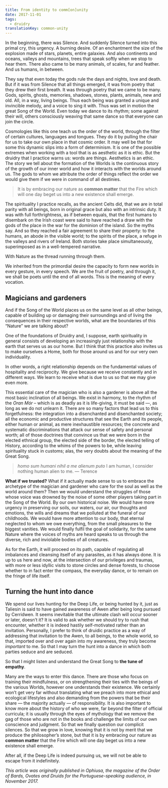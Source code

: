 ```yaml
---
title: From identity to comm[on]unity
date: 2017-11-01
tags:
  - druidry
translationKey: common-unity
---
```


In the beginning, there was Silence. And suddenly Silence turned into this primal cry, this urgency. A burning desire. Of an enchantment the size of the explosion made of stars, planets, entire galaxies. And also continents and oceans, valleys and mountains, trees that speak softly when we stop to hear them. There also came to be many animals, of scales, fur and feather. And us humans, in between.

They say that even today the gods rule the days and nights, love and death. But if it was from Silence that all things emerged, it was from poetry that they drew their first breath. It was through poetry that we came to be many. Gods, spirits, ghosts, memories, shadows, stones, plants, animals, new and old. All, in a way, living beings. Thus each being was granted a unique and invincible melody, and a voice to sing it with. Thus was set in motion the great Song of the World. Even today we dance to its rhythm; some against their will, others consciously weaving that same dance so that everyone can join the circle.

Cosmologies like this one teach us the order of the world, through the filter of certain cultures, languages and tongues. They do it by pulling the chair for us to take our own place in that cosmic order. It may well be that for some this dynamic slips into a form of determinism. It is one of the possible extremes when working with a tool that is as aesthetic as it is ethic. But the druidry that I practice warns us: words are things. Aesthetics is an ethic. The story we tell about the formation of the Worlds is the continuous story of the growth of our inner world and how it interacts with the worlds around us. The gods to whom we attribute the order of things reflect the order we would give them if we were in command of all destinies.

> It is by embracing our nature as **common matter** that the Fire which will one day beget us into a new existence shall emerge.

The spirituality I practice recalls, as the ancient Celts did, that we are in total parity with all beings, born in original grace but also with an intrinsic duty. It was with full forthrightness, as if between equals, that the first humans to disembark on the Irish coast were said to have reached a draw with the gods of the place in the war for the dominion of the island. So the myths say. And so they reached a fair agreement to share their property: to the humans, an abode in the visible world; to the spirits of the place, a refuge in the valleys and rivers of Ireland. Both stories take place simultaneously, superimposed as in a well-tempered narrative.

With Nature as the thread running through them.

We inherited from the primordial desire the capacity to form new worlds in every gesture, in every speech. We are the fruit of poetry, and through it, we shall be poets until the end of all words. This is the meaning of every vocation.

## Magicians and gardeners

And if the Song of the World places us on the same level as all other beings, capable of building up or damaging their surroundings and of living the consequences in their respective worlds, what are the boundaries of this “Nature” we are talking about?

One of the foundations of Druidry and, I suppose, earth spirituality in general consists of developing an increasingly just relationship with the earth that serves us as our home. But I think that this practice also invites us to make ourselves a Home, both for those around us and for our very own individuality.

In other words, a right relationship depends on the fundamental values of hospitality and reciprocity. We give because we receive constantly and in different ways. We learn to receive what is due to us so that we may give even more.

This essential care of the magician who is also a gardener is above all the most basic inclination of all beings. We exist in harmony, to the rhythm of the _Oran Mór_ – which is as deadly as it is life-giving, it must be said —, as long as we do not unlearn it. There are so many factors that lead us to this forgetfulness: the integration into a disenchanted and disenchanted society; all the economic and productive structures that see the Earth and its people, either human or animal, as mere inexhaustible resources; the concrete and systematic discriminations that attack our sense of safety and personal worth; all of those doctrines that convince us that we were born in the elected ethnical group, the elected side of the border, the elected telling of History, according to the whims of the powers to be, while leaving spirituality stuck in customs; alas, the very doubts about the meaning of the Great Song.

> _homo sum humani nihil a me alienum puto_
> I am human, I consider nothing human alien to me.
> — Terence

**What if we trusted?** What if it actually made sense to us to embrace the archetype of the magician and gardener who care for the soul as well as the world around them? Then we would understand the struggles of those whose voice was drowned by the noise of some other players taking part in the Song of the World. By our own historical noise. We would have more urgency in preserving our soils, our waters, our air, our thoughts and emotions, the wills and dreams that we polluted at the funeral of our childhoods. We would have more attention to our body, that eternal neglected to whom we owe everything, from the small pleasures to the biggest vanities. We would finally fulfil the goal of solidarity, for the same Nature where the voices of myths are heard speaks to us through the diverse, rich and inviolable bodies of all creatures.

As for the Earth, it will proceed on its path, capable of regulating all imbalances and cleansing itself of any parasites, as it has always done. It is up to us here and now, at the intersection of our privileges and traumas, with more or less idyllic visits to stone circles and dense forests, to choose whether to in fact enter the compass, the everyday dance, or to remain on the fringe of life itself.

## **Turning the hunt into dance**

We spend our lives hunting for the Deep Life, or being hunted by it, just as Taliesin is said to have gained awareness of Awen after being long pursued by Cerridwen. It seems inevitable that the ultimate clash will occur sooner or later, doesn’t it? It is valid to ask whether we should try to rush that encounter, whether it is indeed hastily self-motivated rather than an invitation. Personally, I prefer to think of druidic practice as a way of addressing that invitation to the Awen, to all beings, to the whole world, so that, imported over and over again into my awareness, they truly become _important_ to me. So that I may turn the hunt into a dance in which both parties seduce and are seduced.

So that I might listen and understand the Great Song to **the tune of empathy**.

Many are the ways to enter this dance. There are those who focus on training their mindfulness, or on strengthening their ties with the beings of the various Worlds, however one understands their existence. We certainly won’t get very far without translating what we preach into more ethical and ecological lifestyles and also demanding from the powers that be their share — the majority actually — of responsibility. It is also important to know more about the history of who we were, far beyond the filter of official curricula; it is usually through the eyes of mythology that we remove the gag of those who are not in the books and challenge the limits of our own conscience and judgment. So that we finally question our complicit silences. So that we grow in love, knowing that it is not by merit that we produce the philosopher’s stone, but that it is by embracing our nature as **common matter** that the Fire which will one day beget us into a new existence shall emerge.

After all, if the Deep Life is indeed pursuing us, we will not be able to escape from it indefinitely.

_This article was originally published in Ophiusa, the magazine of the Order of Bards, Ovates and Druids for the Portuguese-speaking audience, in November 2017._
